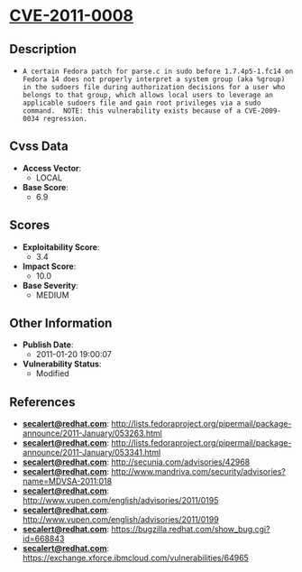 
# [CVE-2011-0008](https://cve.mitre.org/cgi-bin/cvename.cgi?name=CVE-2011-0008)

## Description

- `A certain Fedora patch for parse.c in sudo before 1.7.4p5-1.fc14 on Fedora 14 does not properly interpret a system group (aka %group) in the sudoers file during authorization decisions for a user who belongs to that group, which allows local users to leverage an applicable sudoers file and gain root privileges via a sudo command.  NOTE: this vulnerability exists because of a CVE-2009-0034 regression.`

## Cvss Data

- **Access Vector**:
  - LOCAL
- **Base Score**:
  - 6.9

## Scores

- **Exploitability Score**:
  - 3.4
- **Impact Score**:
  - 10.0
- **Base Severity**:
  - MEDIUM

## Other Information

- **Publish Date**:
  - 2011-01-20 19:00:07
- **Vulnerability Status**:
  - Modified

## References

- **secalert@redhat.com**: http://lists.fedoraproject.org/pipermail/package-announce/2011-January/053263.html
- **secalert@redhat.com**: http://lists.fedoraproject.org/pipermail/package-announce/2011-January/053341.html
- **secalert@redhat.com**: http://secunia.com/advisories/42968
- **secalert@redhat.com**: http://www.mandriva.com/security/advisories?name=MDVSA-2011:018
- **secalert@redhat.com**: http://www.vupen.com/english/advisories/2011/0195
- **secalert@redhat.com**: http://www.vupen.com/english/advisories/2011/0199
- **secalert@redhat.com**: https://bugzilla.redhat.com/show_bug.cgi?id=668843
- **secalert@redhat.com**: https://exchange.xforce.ibmcloud.com/vulnerabilities/64965
